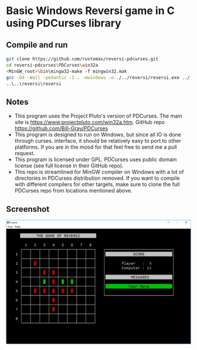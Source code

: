 # Basic Windows Reversi game in C using PDCurses library

## Compile and run

```sh
git clone https://github.com/rustomax/reversi-pdcurses.git
cd reversi-pdcurses\PDCurses\win32a
<MinGW_root>\bin\mingw32-make -f mingwin32.mak
gcc -O4 -Wall -pedantic -I.. -mwindows -o../../reversi/reversi.exe ../../reversi/main.c pdcurses.a -lgdi32 -lcomdlg32 -std=c11
..\..\reversi\reversi
```

## Notes

- This program uses the Project Pluto's version of PDCurses. The main site is https://www.projectpluto.com/win32a.htm. GitHub repo https://github.com/Bill-Gray/PDCurses
- This program is designed to run on Windows, but since all IO is done through curses. interface, it should be relatively easy to port to other platforms. If you are in the mood for that feel free to send me a pull request.
- This program is licensed under GPL. PDCurses uses public domain license (see full license in their GitHub repo).
- This repo is streamlined for MinGW compiler on Windows with a lot of directories in PDCurses distribution removed. If you want to compile with different compilers for other targets, make sure to clone the full PDCurses repo from locations mentioned above.

## Screenshot

![PDCurses Reversi for Windows](screenshot.png?raw=true)
